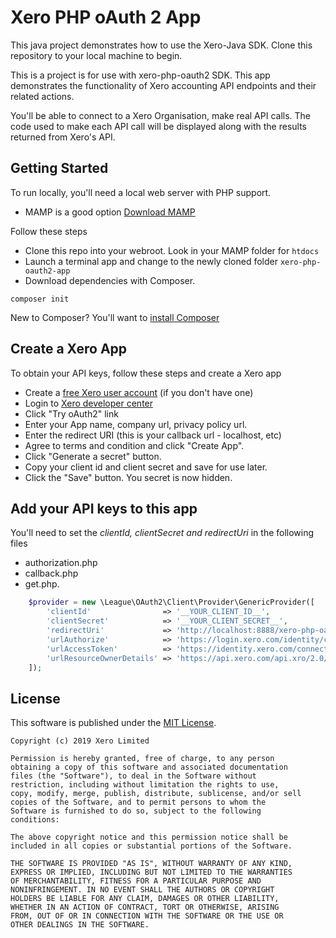 # Xero PHP oAuth 2 App
This java project demonstrates how to use the Xero-Java SDK.  Clone this repository to your local machine to begin.

This is a project is for use with xero-php-oauth2 SDK. This app demonstrates the functionality of Xero accounting API endpoints and their related actions. 

You'll be able to connect to a Xero Organisation, make real API calls. The code used to make each API call will be displayed along with the results returned from Xero's API.

## Getting Started
To run locally, you'll need a local web server with PHP support.  
* MAMP is a good option [Download MAMP](https://www.mamp.info/en/downloads/) 

Follow these steps
* Clone this repo into your webroot. Look in your MAMP folder for `htdocs`
* Launch a terminal app and change to the newly cloned folder `xero-php-oauth2-app`
* Download dependencies with Composer.

`composer init`

New to Composer? You'll want to [install Composer](https://getcomposer.org/doc/00-intro.md)

## Create a Xero App
To obtain your API keys, follow these steps and create a Xero app

* Create a [free Xero user account](https://www.xero.com/us/signup/api/) (if you don't have one)
* Login to [Xero developer center](https://developer.xero.com/myapps)
* Click "Try oAuth2" link
* Enter your App name, company url, privacy policy url.
* Enter the redirect URI (this is your callback url - localhost, etc)
* Agree to terms and condition and click "Create App".
* Click "Generate a secret" button.
* Copy your client id and client secret and save for use later.
* Click the "Save" button. You secret is now hidden.

## Add your API keys to this app
You'll need to set the *clientId, clientSecret and redirectUri* in the following files

* authorization.php
* callback.php
* get.php.

```php
	$provider = new \League\OAuth2\Client\Provider\GenericProvider([
        'clientId'                => '__YOUR_CLIENT_ID__',   
        'clientSecret'            => '__YOUR_CLIENT_SECRET__',
        'redirectUri'             => 'http://localhost:8888/xero-php-oauth2-app/callback.php',
	    'urlAuthorize'            => 'https://login.xero.com/identity/connect/authorize',
	    'urlAccessToken'          => 'https://identity.xero.com/connect/token',
	    'urlResourceOwnerDetails' => 'https://api.xero.com/api.xro/2.0/Organisation'
	]);
```

## License

This software is published under the [MIT License](http://en.wikipedia.org/wiki/MIT_License).

	Copyright (c) 2019 Xero Limited

	Permission is hereby granted, free of charge, to any person
	obtaining a copy of this software and associated documentation
	files (the "Software"), to deal in the Software without
	restriction, including without limitation the rights to use,
	copy, modify, merge, publish, distribute, sublicense, and/or sell
	copies of the Software, and to permit persons to whom the
	Software is furnished to do so, subject to the following
	conditions:

	The above copyright notice and this permission notice shall be
	included in all copies or substantial portions of the Software.

	THE SOFTWARE IS PROVIDED "AS IS", WITHOUT WARRANTY OF ANY KIND,
	EXPRESS OR IMPLIED, INCLUDING BUT NOT LIMITED TO THE WARRANTIES
	OF MERCHANTABILITY, FITNESS FOR A PARTICULAR PURPOSE AND
	NONINFRINGEMENT. IN NO EVENT SHALL THE AUTHORS OR COPYRIGHT
	HOLDERS BE LIABLE FOR ANY CLAIM, DAMAGES OR OTHER LIABILITY,
	WHETHER IN AN ACTION OF CONTRACT, TORT OR OTHERWISE, ARISING
	FROM, OUT OF OR IN CONNECTION WITH THE SOFTWARE OR THE USE OR
	OTHER DEALINGS IN THE SOFTWARE.


